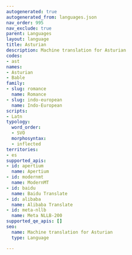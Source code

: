 ```yaml
---
autogenerated: true
autogenerated_from: languages.json
nav_order: 995
nav_exclude: true
parent: Languages
layout: language
title: Asturian
description: Machine translation for Asturian
codes:
- ast
names:
- Asturian
- Bable
family:
- slug: romance
  name: Romance
- slug: indo-european
  name: Indo-European
scripts:
- Latn
typology:
  word_order:
  - SVO
  morphosyntax:
  - inflected
territories:
- es
supported_apis:
- id: apertium
  name: Apertium
- id: modernmt
  name: ModernMT
- id: baidu
  name: Baidu Translate
- id: alibaba
  name: Alibaba Translate
- id: meta-nllb
  name: Meta NLLB-200
supported_qe_apis: []
seo:
  name: Machine translation for Asturian
  type: Language

---
```


